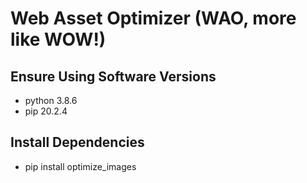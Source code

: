 # Web Asset Optimizer (WAO, more like WOW!)

## Ensure Using Software Versions
* python 3.8.6
* pip 20.2.4

## Install Dependencies
* pip install optimize_images
